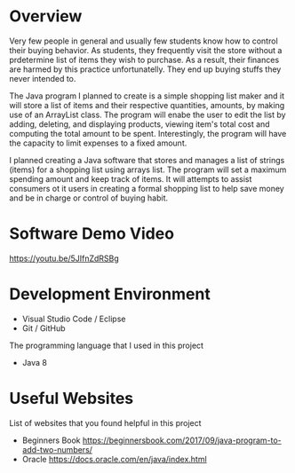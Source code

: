 # Overview

Very few people in general and usually few students know how to control their buying behavior. As students, they frequently visit the store without a prdetermine list of items they wish to purchase.
As a result, their finances are harmed by this practice unfortunatelly. They end up buying stuffs they never intended to.

The Java program I planned to create is a simple shopping list maker and it will store a list of items and their respective quantities, amounts, by making use of an ArrayList class. The program will enabe
the user to edit the list by adding, deleting, and displaying products, viewing item's total cost and computing the total amount to be spent. Interestingly, the program will have the capacity to limit expenses
to a fixed amount.

I planned creating a Java software that stores and manages a list of strings (items) for a shopping list using arrays list. The program will set a maximum spending amount and keep track of items. 
It will attempts to assist consumers ot it users in creating a formal shopping list to help save money and be in charge or control of buying habit.  

# Software Demo Video
https://youtu.be/5JIfnZdRSBg

# Development Environment
* Visual Studio Code / Eclipse
* Git / GitHub

The programming language that I used in this project
* Java 8 

# Useful Websites
List of websites that you found helpful in this project
* Beginners Book https://beginnersbook.com/2017/09/java-program-to-add-two-numbers/
* Oracle https://docs.oracle.com/en/java/index.html
